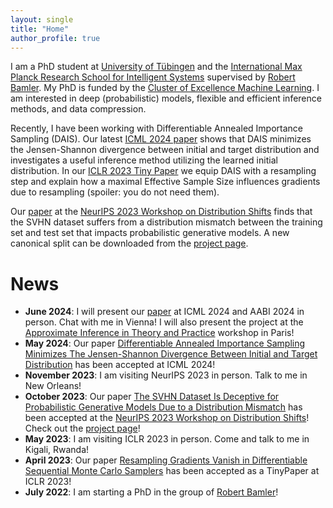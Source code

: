 ```yaml
---
layout: single
title: "Home"
author_profile: true
---
```


I am a PhD student at [University of Tübingen](https://uni-tuebingen.de/en) and the [International Max Planck Research School for Intelligent Systems](https://imprs.is.mpg.de) supervised by [Robert Bamler](https://robamler.github.io). 
My PhD is funded by the [Cluster of Excellence Machine Learning](https://uni-tuebingen.de/en/research/core-research/cluster-of-excellence-machine-learning/home/).
I am interested in deep (probabilistic) models, flexible and efficient inference methods, and data compression.

Recently, I have been working with Differentiable Annealed Importance Sampling (DAIS). Our latest [ICML 2024 paper](https://arxiv.org/abs/2405.14840) shows that DAIS minimizes the Jensen-Shannon divergence between initial and target distribution and investigates a useful inference method utilizing the learned initial distribution.
In our [ICLR 2023 Tiny Paper](https://arxiv.org/abs/2304.14390) we equip DAIS with a resampling step and explain how a maximal Effective Sample Size influences gradients due to resampling (spoiler: you do not need them).

Our [paper](https://arxiv.org/abs/2312.02168) at the [NeurIPS 2023 Workshop on Distribution Shifts](https://sites.google.com/view/distshift2023) finds that the SVHN dataset suffers from a distribution mismatch between the training set and test set that impacts probabilistic generative models. A new canonical split can be downloaded from the [project page](/svhn-remix).

 
# News

- **June 2024**: I will present our [paper](hhttps://arxiv.org/abs/2405.14840) at ICML 2024 and AABI 2024 in person. Chat with me in Vienna! I will also present the project at the [Approximate Inference in Theory and Practice](https://sites.google.com/essec.edu/approximate-inference-conf/) workshop in Paris!
- **May 2024**: Our paper [Differentiable Annealed Importance Sampling Minimizes The Jensen-Shannon Divergence Between Initial and Target Distribution](https://arxiv.org/abs/2405.14840) has been accepted at ICML 2024!
- **November 2023**: I am visiting NeurIPS 2023 in person. Talk to me in New Orleans!
- **October 2023**: Our paper [The SVHN Dataset Is Deceptive for Probabilistic Generative Models Due to a Distribution Mismatch](https://arxiv.org/abs/2312.02168) has been accepted at the [NeurIPS 2023 Workshop on Distribution Shifts](https://sites.google.com/view/distshift2023)! Check out the [project page](./svhn-remix)!
- **May 2023**: I am visiting ICLR 2023 in person. Come and talk to me in Kigali, Rwanda!
- **April 2023**: Our paper [Resampling Gradients Vanish in Differentiable Sequential Monte Carlo Samplers](https://arxiv.org/abs/2304.14390) has been accepted as a TinyPaper at ICLR 2023!
- **July 2022**: I am starting a PhD in the group of [Robert Bamler](https://robamler.github.io)!